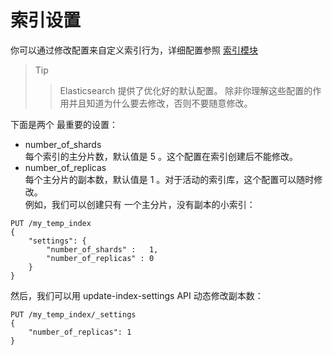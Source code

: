# 索引设置   
你可以通过修改配置来自定义索引行为，详细配置参照 [索引模块](https://www.elastic.co/guide/en/elasticsearch/reference/5.6/index-modules.html)       
> Tip 
>> Elasticsearch 提供了优化好的默认配置。 除非你理解这些配置的作用并且知道为什么要去修改，否则不要随意修改。    

下面是两个 最重要的设置：

 - number_of_shards    
每个索引的主分片数，默认值是 5 。这个配置在索引创建后不能修改。    
 - number_of_replicas    
每个主分片的副本数，默认值是 1 。对于活动的索引库，这个配置可以随时修改。    
例如，我们可以创建只有 一个主分片，没有副本的小索引：     
```
PUT /my_temp_index
{
    "settings": {
        "number_of_shards" :   1,
        "number_of_replicas" : 0
    }
}
```
然后，我们可以用 update-index-settings API 动态修改副本数：    
```
PUT /my_temp_index/_settings
{
    "number_of_replicas": 1
}
``` 

